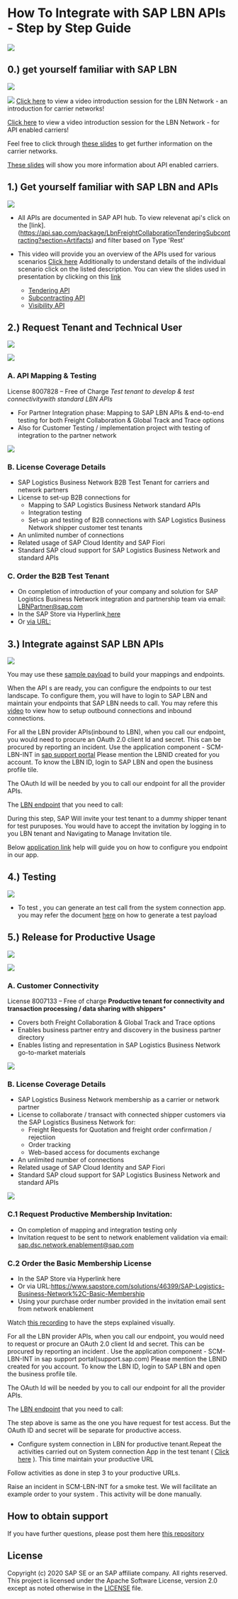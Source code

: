 # How To Integrate with SAP LBN APIs - Step by Step Guide

![](Upload/slide4github.jpg)

## 0.) get yourself familiar with SAP LBN

![](Upload/0.png)

![](Upload/whatisLBN.png)
[Click here](https://sapvideoa35699dc5.hana.ondemand.com/?entry_id=1_kse4obrb) to view a video introduction session for the LBN Network - an introduction for carrier networks!

[Click here](https://sapvideoa35699dc5.hana.ondemand.com/?entry_id=1_o1pafhm5) to view a video introduction session for the LBN Network - for API enabled carriers!

Feel free to click through [these slides](Upload/SAP_LBN_FC_FOR_CARRIER_NETWORKS.pdf) to get further information on the carrier networks.

[These slides](Upload/SAP_LBN_FC_FOR_CARRIERS.pdf) will show you more information about API enabled carriers.

## 1.) Get yourself familiar with SAP LBN and APIs

![](Upload/Picture1.png)

- All APIs are documented in SAP API hub. To view relevenat api's click on the [link].(https://api.sap.com/package/LbnFreightCollaborationTenderingSubcontracting?section=Artifacts) and filter based on Type 'Rest' 

- This video will provide you an overview of the APIs used for various scenarios [Click here](https://sapvideoa35699dc5.hana.ondemand.com/?entry_id=1_56hc08n2)
Additionally to understand details of the individual scenario click on the listed description. You can view the slides used in presentation by clicking on this [link](Upload/APIOverviewSlides.pdf)
  - [Tendering API](https://sapvideoa35699dc5.hana.ondemand.com/?entry_id=1_arll0fdg)
  - [Subcontracting API](https://sapvideoa35699dc5.hana.ondemand.com/?entry_id=1_0nq8qf49)
  - [Visibility API](https://sapvideoa35699dc5.hana.ondemand.com/?entry_id=1_z9pmf751)


## 2.) Request Tenant and Technical User
![](Upload/2.png)

![](Upload/Screenshot3.png) 
### A. API Mapping & Testing ###

License 8007828 – Free of Charge *Test tenant to develop & test connectivitywith standard LBN APIs* 




* For Partner Integration phase: Mapping to SAP LBN APIs & end-to-end testing for both Freight Collaboration & Global Track and Trace options 
* Also for Customer Testing / implementation project with testing of integration to the partner network

![](Upload/Screenshot.png)
### B. License Coverage Details
* SAP Logistics Business Network B2B Test Tenant for carriers and network partners
* License to set-up B2B connections for
  * Mapping to SAP Logistics Business Network standard APIs
  * Integration testing 
  * Set-up and testing of B2B connections with SAP Logistics Business Network shipper customer test tenants
* An unlimited number of connections 
* Related usage of SAP Cloud Identity and SAP Fiori
* Standard SAP cloud support for SAP Logistics Business Network and standard APIs

### C. Order the B2B Test Tenant 

* On completion of introduction of your company and solution for SAP Logistics Business Network integration and partnership team via email: LBNPartner@sap.com
* In the SAP Store via Hyperlink[ here](https://www.sapstore.com/solutions/46401/SAP-Logistics-Business-Network%2C-B2B-test-tenant)
* Or [via URL:](https://www.sapstore.com/solutions/46401/SAP-Logistics-Business-Network%2C-B2B-test-tenant)

## 3.) Integrate against SAP LBN APIs

![](Upload/3.png)

You may use these [sample payload](Upload/SamplePayload/) to build your mappings and endpoints.

When the API s are ready, you can configure the endpoints to our test landscape. To configure them, you will have to login to SAP LBN and maintain your endpoints that SAP LBN needs to call. You may refere this [video](https://video.sap.com/media/t/1_igc0uy3u) to view how to setup outbound connections and inbound connections. 

For all the LBN provider APIs(inbound to LBN), when you call our endpoint, you would need to  procure an OAuth 2.0 client Id and secret. This can be procured by reporting an incident. Use the application component - SCM-LBN-INT in [sap support portal](https://support.sap.com/) Please mention the LBNID created for you account. To know the LBN ID, login to SAP LBN  and open the business profile tile.

The OAuth Id will be needed by you to call our endpoint for all the provider APIs.

The [LBN endpoint](ttps://l20398-iflmap.hcisbp.eu1.hana.ondemand.com/http/v1h) that you need to call:


During this step, SAP Will invite your test tenant to a dummy shipper tenant for test puruposes.  You would have to accept the invitation by logging in to you LBN tenant and Navigating to Manage Invitation tile.


Below [application link](https://help.sap.com/viewer/185742008f2c477ca789b93675b0ec6c/LBN/en-US/011fbcd85017450587389c4a10190077.html) help will guide you on how to configure you endpoint in our app.



## 4.) Testing 

![](Upload/4.png)

- To test , you can generate an test call from the system connection app. you may refer the document [here](https://help.sap.com/viewer/185742008f2c477ca789b93675b0ec6c/LBN/en-US/21f87b4b5d1547a5b7c185be5e764203.html) on how to generate a test payload

## 5.) Release for Productive Usage

![](Upload/5.png)

![](Upload/Screenshotproductive1.png)
### A. Customer Connectivity
License 8007133 – Free of charge
**Productive tenant for connectivity and transaction processing / data sharing with shippers*** 
* Covers both Freight Collaboration & Global Track and Trace options
* Enables business partner entry and discovery in the business partner directory 
* Enables listing and representation in SAP Logistics Business Network go-to-market materials


![](Upload/Schreenshotproductive2.png)
### B. License Coverage Details

* SAP Logistics Business Network membership as a carrier or network partner
* License to collaborate / transact with connected shipper customers via the SAP Logistics Business Network for:
  * Freight Requests for Quotation and freight order confirmation / rejectiion 
  * Order tracking 
  * Web-based access for documents exchange
* An unlimited number of connections 
* Related usage of SAP Cloud Identity and SAP Fiori
* Standard SAP cloud support for SAP Logistics Business Network and standard APIs


![](Upload/Screenshotproductive3.png)
### C.1  Request Productive Membership Invitation: 
* On completion of mapping and integration testing only
* Invitation request to be sent to network enablement validation via email: sap.dsc.network.enablement@sap.com 
### C.2   Order the Basic Membership License
* In the SAP Store via Hyperlink here
* Or via URL:https://www.sapstore.com/solutions/46399/SAP-Logistics-Business-Network%2C-Basic-Membership
* Using your purchase order number provided in the invitation email sent from network enablement 

Watch [this recording](https://www.kaltura.com/p/1921661/sp/192166100/embedIframeJs/uiconf_id/37285991/partner_id/1921661?iframeembed=true&playerId=kaltura_player&entry_id=1_87fynq6n)
to have the steps explained visually.

For all the LBN provider APIs, when you call our endpoint, you would need to request or procure an OAuth 2.0 client Id and secret. This can be procured by reporting an incident . Use the  application component - SCM-LBN-INT in sap support portal(support.sap.com) Please mention the LBNID created for you account. To know the LBN ID, login to SAP LBN and open the business profile tile.

The OAuth Id will be needed by you to call our endpoint for all the provider APIs.

The [LBN endpoint](https://l20398-iflmap.hcisbp.eu1.hana.ondemand.com/http/v1
) that you need to call:

The step above is same as the one you have request for test access. But the OAuth ID and secret will be separate for productive access.


* Configure system connection in LBN for productive tenant.Repeat the activities carried out on System connection App in the test tenant ( [Click here](https://video.sap.com/media/t/1_igc0uy3u) ). This time maintain your productive URL

Follow activities as done in step 3 to your productive URLs.

Raise an incident in SCM-LBN-INT for a smoke test. We will facilitate an example order to your system . This activity will be done manually. 

## How to obtain support

If you have further questions, please post them here [this repository](https://github.wdf.sap.corp/D055590/logistics-business-network-integration/issues)

## License
Copyright (c) 2020 SAP SE or an SAP affiliate company. All rights reserved. This project is licensed under the Apache Software License, version 2.0 except as noted otherwise in the [LICENSE](LICENSES/Apache-2.0.txt) file.
